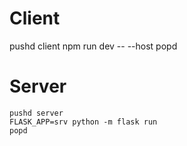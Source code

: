 # Client
pushd client
npm run dev -- --host
popd

# Server
```
pushd server
FLASK_APP=srv python -m flask run
popd
```